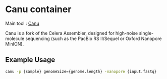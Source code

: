 # Canu container

Main tool : [Canu](https://github.com/marbl/canu)

Canu is a fork of the Celera Assembler, designed for high-noise single-molecule sequencing (such as the PacBio RS II/Sequel or Oxford Nanopore MinION).

## Example Usage

```bash
canu -p {sample} genomeSize={genome.length} -nanopore {input.fastq}
```

